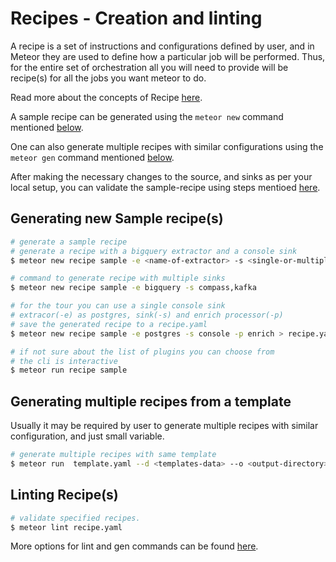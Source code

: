 # Recipes - Creation and linting

A recipe is a set of instructions and configurations defined by user, and in Meteor they are used to define how a particular job will be performed.
Thus, for the entire set of orchestration all you will need to provide will be recipe\(s\) for all the jobs you want meteor to do.

Read more about the concepts of Recipe [here](../concepts/recipe.md).

A sample recipe can be generated using the `meteor new` command mentioned [below](#generating-new-sample-recipes).

One can also generate multiple recipes with similar configurations using the `meteor gen` command mentioned [below](#generating-multiple-recipes-from-a-template).

After making the necessary changes to the source, and sinks as per your local setup, you can validate the sample-recipe using steps mentioed [here](#linting-recipes).

## Generating new Sample recipe\(s\)

```bash
# generate a sample recipe
# generate a recipe with a bigquery extractor and a console sink
$ meteor new recipe sample -e <name-of-extractor> -s <single-or-multiple-sinks> -p <name-of-processors>

# command to generate recipe with multiple sinks
$ meteor new recipe sample -e bigquery -s compass,kafka

# for the tour you can use a single console sink
# extracor(-e) as postgres, sink(-s) and enrich processor(-p)
# save the generated recipe to a recipe.yaml
$ meteor new recipe sample -e postgres -s console -p enrich > recipe.yaml

# if not sure about the list of plugins you can choose from
# the cli is interactive
$ meteor run recipe sample
```

## Generating multiple recipes from a template

Usually it may be required by user to generate multiple recipes with similar configuration, and just small variable.

```bash
# generate multiple recipes with same template
$ meteor run  template.yaml --d <templates-data> --o <output-directory>
```

## Linting Recipe\(s\)

```bash
# validate specified recipes.
$ meteor lint recipe.yaml
```

More options for lint and gen commands can be found [here](../reference/commands.md).
